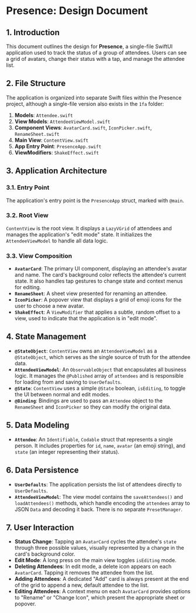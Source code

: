 # Presence: Design Document

## 1. Introduction

This document outlines the design for **Presence**, a single-file SwiftUI application used to track the status of a group of attendees. Users can see a grid of avatars, change their status with a tap, and manage the attendee list.

## 2. File Structure

The application is organized into separate Swift files within the Presence project, although a single-file version also exists in the `1fa` folder:

1.  **Models**: `Attendee.swift`
2.  **View Models**: `AttendeeViewModel.swift`
3.  **Component Views**: `AvatarCard.swift`, `IconPicker.swift`, `RenameSheet.swift`
4.  **Main View**: `ContentView.swift`
5.  **App Entry Point**: `PresenceApp.swift`
6.  **ViewModifiers**: `ShakeEffect.swift`

## 3. Application Architecture

### 3.1. Entry Point

The application's entry point is the `PresenceApp` struct, marked with `@main`.

### 3.2. Root View

`ContentView` is the root view. It displays a `LazyVGrid` of attendees and manages the application's "edit mode" state. It initializes the `AttendeeViewModel` to handle all data logic.

### 3.3. View Composition

-   **`AvatarCard`**: The primary UI component, displaying an attendee's avatar and name. The card's background color reflects the attendee's current state. It also handles tap gestures to change state and context menus for editing.
-   **`RenameSheet`**: A sheet view presented for renaming an attendee.
-   **`IconPicker`**: A popover view that displays a grid of emoji icons for the user to choose a new avatar.
-   **`ShakeEffect`**: A `ViewModifier` that applies a subtle, random offset to a view, used to indicate that the application is in "edit mode".

## 4. State Management

-   **`@StateObject`**: `ContentView` owns an `AttendeeViewModel` as a `@StateObject`, which serves as the single source of truth for the attendee data.
-   **`AttendeeViewModel`**: An `ObservableObject` that encapsulates all business logic. It manages the `@Published` array of `attendees` and is responsible for loading from and saving to `UserDefaults`.
-   **`@State`**: `ContentView` uses a simple `@State` boolean, `isEditing`, to toggle the UI between normal and edit modes.
-   **`@Binding`**: Bindings are used to pass an `Attendee` object to the `RenameSheet` and `IconPicker` so they can modify the original data.

## 5. Data Modeling

-   **`Attendee`**: An `Identifiable`, `Codable` struct that represents a single person. It includes properties for `id`, `name`, `avatar` (an emoji string), and `state` (an integer representing their status).

## 6. Data Persistence

-   **`UserDefaults`**: The application persists the list of attendees directly to `UserDefaults`.
-   **`AttendeeViewModel`**: The view model contains the `saveAttendees()` and `loadAttendees()` methods, which handle encoding the `attendees` array to JSON `Data` and decoding it back. There is no separate `PresetManager`.

## 7. User Interaction

-   **Status Change**: Tapping an `AvatarCard` cycles the attendee's `state` through three possible values, visually represented by a change in the card's background color.
-   **Edit Mode**: A long press on the main view toggles `isEditing` mode.
-   **Deleting Attendees**: In edit mode, a delete icon appears on each `AvatarCard`. Tapping it removes the attendee from the list.
-   **Adding Attendees**: A dedicated "Add" card is always present at the end of the grid to append a new, default attendee to the list.
-   **Editing Attendees**: A context menu on each `AvatarCard` provides options to "Rename" or "Change Icon", which present the appropriate sheet or popover.
